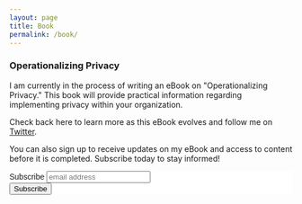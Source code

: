 ```yaml
---
layout: page
title: Book
permalink: /book/
---
```


### Operationalizing Privacy

I am currently in the process of writing an eBook on "Operationalizing Privacy."  This book will provide practical information regarding implementing privacy within your organization.

Check back here to learn more as this eBook evolves and follow me on [Twitter](https://twitter.com/jfischeresq).

You can also sign up to receive updates on my eBook and access to content before it is completed. Subscribe today to stay informed!

<!-- Begin Mailchimp Signup Form -->
<link href="//cdn-images.mailchimp.com/embedcode/horizontal-slim-10_7.css" rel="stylesheet" type="text/css">
<style type="text/css">
	#mc_embed_signup{background:#fff; clear:left; font:14px Helvetica,Arial,sans-serif; width:100%;}
	/* Add your own Mailchimp form style overrides in your site stylesheet or in this style block.
	   We recommend moving this block and the preceding CSS link to the HEAD of your HTML file. */
</style>
<div id="mc_embed_signup">
<form action="https://jordanfischer.us19.list-manage.com/subscribe/post?u=1525c4c5290b2c99d7f4f27b3&amp;id=8b8bbb18a7" method="post" id="mc-embedded-subscribe-form" name="mc-embedded-subscribe-form" class="validate" target="_blank" novalidate>
    <div id="mc_embed_signup_scroll">
	<label for="mce-EMAIL">Subscribe </label>
	<input type="email" value="" name="EMAIL" class="email" id="mce-EMAIL" placeholder="email address" required>
    <!-- real people should not fill this in and expect good things - do not remove this or risk form bot signups-->
    <div style="position: absolute; left: -5000px;" aria-hidden="true"><input type="text" name="b_1525c4c5290b2c99d7f4f27b3_8b8bbb18a7" tabindex="-1" value=""></div>
    <div class="clear"><input type="submit" value="Subscribe" name="subscribe" id="mc-embedded-subscribe" class="button"></div>
    </div>
</form>
</div>

<!--End mc_embed_signup-->